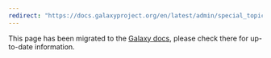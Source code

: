 ```yaml
---
redirect: "https://docs.galaxyproject.org/en/latest/admin/special_topics/ftp.html"
---
```


This page has been migrated to the [Galaxy docs](https://docs.galaxyproject.org/en/latest/admin/special_topics/ftp.html), please check there for up-to-date information.
